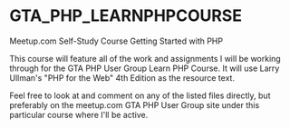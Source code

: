 GTA_PHP_LEARNPHPCOURSE
======================

Meetup.com Self-Study Course Getting Started with PHP

This course will feature all of the work and assignments I will be working through for the 
GTA PHP User Group Learn PHP Course.  It will use Larry Ullman's "PHP for the Web" 4th Edition 
as the resource text.  

Feel free to look at and comment on any of the listed files directly, but preferably on the meetup.com GTA PHP User Group site under this particular course where I'll be active.
